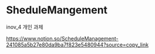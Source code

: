 # SheduleMangement
inov_4 개인 과제


https://www.notion.so/ScheduleManagement-241085a5b27e80da9ba7f823e5480944?source=copy_link
